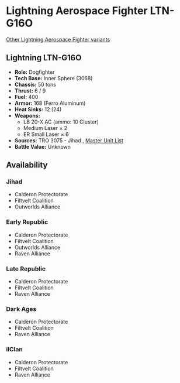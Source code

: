# Lightning Aerospace Fighter LTN-G16O 

[Other Lightning Aerospace Fighter variants](../lightning_aerospace_fighter.md) 

## Lightning LTN-G16O 

- **Role:** Dogfighter 
- **Tech Base:** Inner Sphere (3068) 
- **Chassis:** 50 tons 
- **Thrust:** 6 / 9 
- **Fuel:** 400 
- **Armor:** 168 (Ferro Aluminum) 
- **Heat Sinks:** 12 (24) 
- **Weapons:** 
  - LB 20-X AC (ammo: 10 Cluster) 
  - Medium Laser × 2 
  - ER Small Laser × 6 
- **Sources:** TRO 3075 - Jihad , [Master Unit List](http://masterunitlist.info/Unit/Details/4516) 
- **Battle Value:** Unknown 

## Availability 

### Jihad 

- Calderon Protectorate 
- Filtvelt Coalition 
- Outworlds Alliance 

### Early Republic 

- Calderon Protectorate 
- Filtvelt Coalition 
- Outworlds Alliance 
- Raven Alliance 

### Late Republic 

- Calderon Protectorate 
- Filtvelt Coalition 
- Raven Alliance 

### Dark Ages 

- Calderon Protectorate 
- Filtvelt Coalition 
- Raven Alliance 

### ilClan 

- Calderon Protectorate 
- Filtvelt Coalition 
- Raven Alliance 

